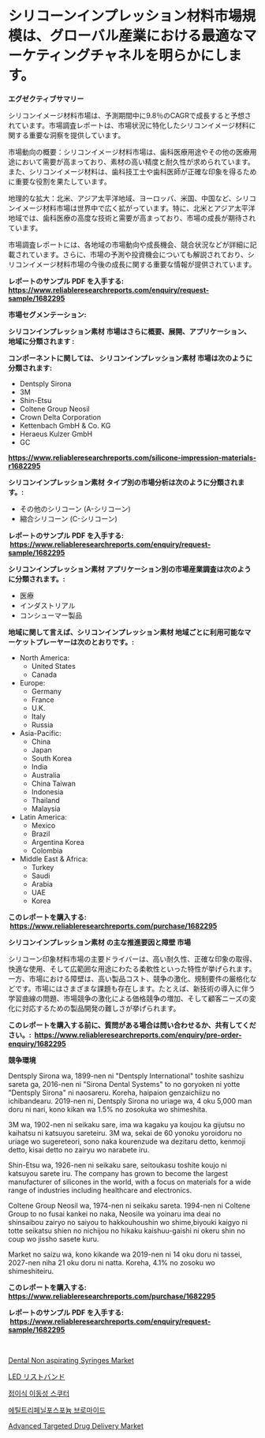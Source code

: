 <p><h1>シリコーンインプレッション材料市場規模は、グローバル産業における最適なマーケティングチャネルを明らかにします。</h1></p><p><strong>エグゼクティブサマリー</strong></p>
<p><p>シリコンイメージ材料市場は、予測期間中に9.8％のCAGRで成長すると予想されています。市場調査レポートは、市場状況に特化したシリコンイメージ材料に関する重要な洞察を提供しています。</p><p>市場動向の概要：シリコンイメージ材料市場は、歯科医療用途やその他の医療用途において需要が高まっており、素材の高い精度と耐久性が求められています。また、シリコンイメージ材料は、歯科技工士や歯科医師が正確な印象を得るために重要な役割を果たしています。</p><p>地理的な拡大：北米、アジア太平洋地域、ヨーロッパ、米国、中国など、シリコンイメージ材料市場は世界中で広く拡がっています。特に、北米とアジア太平洋地域では、歯科医療の高度な技術と需要が高まっており、市場の成長が期待されています。</p><p>市場調査レポートには、各地域の市場動向や成長機会、競合状況などが詳細に記載されています。さらに、市場の予測や投資機会についても解説されており、シリコンイメージ材料市場の今後の成長に関する重要な情報が提供されています。</p></p>
<p><strong>レポートのサンプル PDF を入手する: <a href="https://www.reliableresearchreports.com/enquiry/request-sample/1682295">https://www.reliableresearchreports.com/enquiry/request-sample/1682295</a></strong></p>
<p><strong>市場セグメンテーション:</strong></p>
<p><strong> シリコンインプレッション素材 市場はさらに概要、展開、アプリケーション、地域に分類されます :</strong></p>
<p><strong>コンポーネントに関しては、 シリコンインプレッション素材 市場は次のように分類されます: &nbsp;</strong></p>
<p><ul><li>Dentsply Sirona</li><li>3M</li><li>Shin-Etsu</li><li>Coltene Group Neosil</li><li>Crown Delta Corporation</li><li>Kettenbach GmbH & Co. KG</li><li>Heraeus Kulzer GmbH</li><li>GC</li></ul></p>
<p><strong><a href="https://www.reliableresearchreports.com/silicone-impression-materials-r1682295">https://www.reliableresearchreports.com/silicone-impression-materials-r1682295</a></strong></p>
<p><strong> シリコンインプレッション素材 タイプ別の市場分析は次のように分類されます。:</strong></p>
<p><ul><li>その他のシリコーン (A-シリコーン)</li><li>縮合シリコーン (C-シリコーン)</li></ul></p>
<p><strong>レポートのサンプル PDF を入手する: &nbsp;<a href="https://www.reliableresearchreports.com/enquiry/request-sample/1682295">https://www.reliableresearchreports.com/enquiry/request-sample/1682295</a></strong></p>
<p><strong> シリコンインプレッション素材 アプリケーション別の市場産業調査は次のように分類されます。:</strong></p>
<p><ul><li>医療</li><li>インダストリアル</li><li>コンシューマー製品</li></ul></p>
<p><strong>地域に関して言えば、シリコンインプレッション素材 地域ごとに利用可能なマーケットプレーヤーは次のとおりです。:</strong></p>
<p><ul>
    <li>
        North America:
        <ul>
            <li>United States</li>
            <li>Canada</li>
        </ul>
    </li>
    <li>
        Europe:
        <ul>
            <li>Germany</li>
            <li>France</li>
            <li>U.K.</li>
            <li>Italy</li>
            <li>Russia</li>
        </ul>
    </li>
    <li>
        Asia-Pacific:
        <ul>
            <li>China</li>
            <li>Japan</li>
            <li>South Korea</li>
            <li>India</li>
            <li>Australia</li>
            <li>China Taiwan</li>
            <li>Indonesia</li>
            <li>Thailand</li>
            <li>Malaysia</li>
        </ul>
    </li>
    <li>
        Latin America:
        <ul>
            <li>Mexico</li>
            <li>Brazil</li>
            <li>Argentina Korea</li>
            <li>Colombia</li>
        </ul>
    </li>
    <li>
        Middle East & Africa:
        <ul>
            <li>Turkey</li>
            <li>Saudi</li>
            <li>Arabia</li>
            <li>UAE</li>
            <li>Korea</li>
        </ul>
    </li>
    </ul></p>
<p><strong>このレポートを購入する: &nbsp;<a href="https://www.reliableresearchreports.com/purchase/1682295">https://www.reliableresearchreports.com/purchase/1682295</a></strong></p>
<p><strong>シリコンインプレッション素材 の主な推進要因と障壁 市場</strong></p>
<p><p>シリコーン印象材料市場の主要ドライバーは、高い耐久性、正確な印象の取得、快適な使用、そして広範囲な用途にわたる柔軟性といった特性が挙げられます。一方、市場における障壁は、高い製品コスト、競争の激化、規制要件の厳格化などです。市場にはさまざまな課題も存在します。たとえば、新技術の導入に伴う学習曲線の問題、市場競争の激化による価格競争の増加、そして顧客ニーズの変化に対応するための製品開発の難しさが挙げられます。</p></p>
<p><strong>このレポートを購入する前に、質問がある場合は問い合わせるか、共有してください。:&nbsp; <a href="https://www.reliableresearchreports.com/enquiry/pre-order-enquiry/1682295">https://www.reliableresearchreports.com/enquiry/pre-order-enquiry/1682295</a></strong></p>
<p><strong>競争環境</strong></p>
<p><p>Dentsply Sirona  wa, 1899-nen ni "Dentsply International" toshite sashizu sareta ga, 2016-nen ni "Sirona Dental Systems" to no goryoken ni yotte "Dentsply Sirona" ni naosareru. Koreha, haipaion genzaichiizu no ichibandearu. 2019-nen ni, Dentsply Sirona no uriage wa, 4 oku 5,000 man doru ni nari, kono kikan wa 1.5% no zosokuka wo shimeshita.</p><p>3M wa, 1902-nen ni seikaku sare, ima wa kagaku ya koujou ka gijutsu no kaihatsu ni katsuyou sareteiru. 3M wa, sekai de 60 yonoku yoroidoru no uriage wo sugereteori, sono naka kourenzude wa dezitaru detto, kenmoji detto, kisai detto no zairyu wo narabete iru.</p><p>Shin-Etsu wa, 1926-nen ni seikaku sare, seitoukasu toshite koujo ni katsuyou sarete iru. The company has grown to become the largest manufacturer of silicones in the world, with a focus on materials for a wide range of industries including healthcare and electronics.</p><p>Coltene Group Neosil wa, 1974-nen ni seikaku sareta. 1994-nen ni Coltene Group  to no fusai kankei no naka, Neosile wa yoinaru ima deai no shinsaibou zairyo no saiyou to hakkouhoushin wo shime,biyouki kaigyo ni totte seikatsu shien no nichijou no hikaku kaishuu-gaishi ni okeru shin no coup wo jissho sasete kuru.</p><p>Market no saizu wa, kono kikande wa 2019-nen ni 14 oku doru ni tassei, 2027-nen niha 21 oku doru ni natta. Koreha, 4.1% no zosoku wo shimeshiteiru.</p></p>
<p><strong>このレポートを購入する: &nbsp; <a href="https://www.reliableresearchreports.com/purchase/1682295">https://www.reliableresearchreports.com/purchase/1682295</a></strong></p>
<p><strong>レポートのサンプル PDF を入手する: &nbsp;<a href="https://www.reliableresearchreports.com/enquiry/request-sample/1682295">https://www.reliableresearchreports.com/enquiry/request-sample/1682295</a></strong><strong></strong></p>
<p>&nbsp;</p>
<p><p><a href="https://github.com/jsmusil/Market-Research-Report-List-2/blob/main/dental-non-aspirating-syringes-market.md">Dental Non aspirating Syringes Market</a></p><p><a href="https://medium.com/@jordymiller39/%E6%AC%A1%E3%81%AE%E6%96%87%E7%AB%A0%E3%82%92%E6%97%A5%E6%9C%AC%E8%AA%9E%E3%81%AB%E7%BF%BB%E8%A8%B3%E3%81%97%E3%81%A6%E3%81%8F%E3%81%A0%E3%81%95%E3%81%84-2024%E5%B9%B4%E3%81%8B%E3%82%892031%E5%B9%B4%E3%81%BE%E3%81%A7%E3%81%AE%E8%A6%8B%E8%BE%BC%E3%81%BE%E3%82%8C%E3%82%8B%E5%B8%82%E5%A0%B4%E5%8B%95%E5%90%91-%E6%88%90%E9%95%B7-%E4%BA%88%E6%B8%AC-ce6411d05964">LED リストバンド</a></p><p><a href="https://medium.com/@earnesteidenreichja/%ED%8F%B4%EB%94%A9-%EC%9D%B4%EB%8F%99-%EC%8A%A4%EC%BF%A0%ED%84%B0-%EC%8B%9C%EC%9E%A5-%EC%A7%80%ED%91%9C-%ED%95%B4%EB%8F%85-%EC%8B%9C%EC%9E%A5-%EC%A0%90%EC%9C%A0%EC%9C%A8-%ED%8A%B8%EB%A0%8C%EB%93%9C-%EB%B0%8F-%EC%84%B1%EC%9E%A5-%EC%96%91%EC%83%81-26f3364c73c6">접이식 이동성 스쿠터</a></p><p><a href="https://github.com/iansanftyord09878/Market-Research-Report-List-1/blob/main/993916522025.md">에틸트리페닐포스포늄 브로마이드</a></p><p><a href="https://github.com/yemakinde/Market-Research-Report-List-2/blob/main/advanced-targeted-drug-delivery-market.md">Advanced Targeted Drug Delivery Market</a></p></p>
